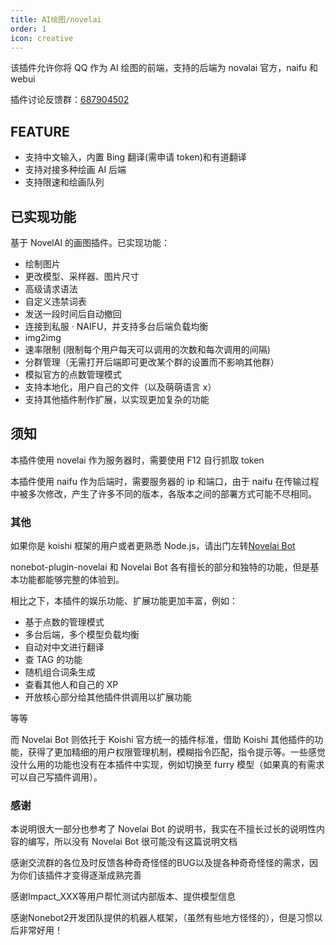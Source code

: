 ```yaml
---
title: AI绘图/novelai
order: 1
icon: creative
---
```


该插件允许你将 QQ 作为 AI 绘图的前端，支持的后端为 novalai 官方，naifu 和 webui

插件讨论反馈群：[687904502](https://jq.qq.com/?_wv=1027&k=3iIEAVBN)

## FEATURE

- 支持中文输入，内置 Bing 翻译(需申请 token)和有道翻译
- 支持对接多种绘画 AI 后端
- 支持限速和绘画队列

## 已实现功能

基于 NovelAI 的画图插件。已实现功能：

- 绘制图片
- 更改模型、采样器、图片尺寸
- 高级请求语法
- 自定义违禁词表
- 发送一段时间后自动撤回
- 连接到私服 · NAIFU，并支持多台后端负载均衡
- img2img
- 速率限制 (限制每个用户每天可以调用的次数和每次调用的间隔)
- 分群管理（无需打开后端即可更改某个群的设置而不影响其他群）
- 模拟官方的点数管理模式
- 支持本地化，用户自己的文件（以及萌萌语言 x）
- 支持其他插件制作扩展，以实现更加复杂的功能

## 须知

本插件使用 novelai 作为服务器时，需要使用 F12 自行抓取 token

本插件使用 naifu 作为后端时，需要服务器的 ip 和端口，由于 naifu 在传输过程中被多次修改，产生了许多不同的版本，各版本之间的部署方式可能不尽相同。

### 其他

如果你是 koishi 框架的用户或者更熟悉 Node.js，请出门左转[Novelai Bot](https://bot.novelai.dev/)

nonebot-plugin-novelai 和 Novelai Bot 各有擅长的部分和独特的功能，但是基本功能都能够完整的体验到。

相比之下，本插件的娱乐功能、扩展功能更加丰富，例如：

- 基于点数的管理模式
- 多台后端，多个模型负载均衡
- 自动对中文进行翻译
- 查 TAG 的功能
- 随机组合词条生成
- 查看其他人和自己的 XP
- 开放核心部分给其他插件供调用以扩展功能

等等

而 Novelai Bot 则依托于 Koishi 官方统一的插件标准，借助 Koishi 其他插件的功能，获得了更加精细的用户权限管理机制，模糊指令匹配，指令提示等。一些感觉没什么用的功能也没有在本插件中实现，例如切换至 furry 模型（如果真的有需求可以自己写插件调用）。

### 感谢

本说明很大一部分也参考了 Novelai Bot 的说明书，我实在不擅长过长的说明性内容的编写，所以没有 Novelai Bot 很可能没有这篇说明文档

感谢交流群的各位及时反馈各种奇奇怪怪的BUG以及提各种奇奇怪怪的需求，因为你们该插件才变得逐渐成熟完善

感谢Impact_XXX等用户帮忙测试内部版本、提供模型信息

感谢Nonebot2开发团队提供的机器人框架，（虽然有些地方怪怪的），但是习惯以后非常好用！